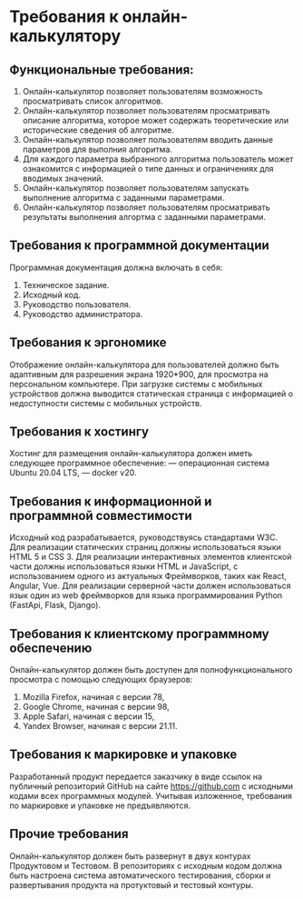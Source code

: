# Требования к онлайн-калькулятору
## Функциональные требования:
1. Онлайн-калькулятор позволяет пользователям возможность просматривать список алгоритмов.
2. Онлайн-калькулятор позволяет пользователям просматривать описание алгоритма, которое может содержать теоретические или исторические сведения об алгоритме.
3. Онлайн-калькулятор позволяет пользователям вводить данные параметров для выполния алгоритма.
4. Для каждого параметра выбранного алгоритма пользователь может ознакомится с информацией о типе данных и ограничениях для вводимых значений.
5. Онлайн-калькулятор позволяет пользователям запускать выполнение алгоритма с заданными параметрами.
6. Онлайн-калькулятор позволяет пользователям просматривать результаты выполнения алгортма с заданными параметрами.

## Требования к программной документации
Программная документация должна включать в себя:
1. Техническое задание.
2. Исходный код.
3. Руководство пользователя.
4. Руководство администратора.

## Требования к эргономике
Отображение онлайн-калькулятора для пользователей должно быть адаптивным для разрешения экрана 1920*900, для просмотра на персональном компьютере. При загрузке системы с мобильных устройствов должна выводится статическая страница с информацией о недоступности системы с мобильных устройств.

## Требования к хостингу
Хостинг для размещения онлайн-калькулятора должен иметь следующее программное обеспечение:
— операционная система Ubuntu 20.04 LTS,
— docker v20.

## Требования к информационной и программной совместимости
Исходный код разрабатывается, руководствуясь стандартами W3C. Для реализации статических страниц должны использоваться языки HTML 5 и CSS 3.
Для реализации интерактивных элементов клиентской части должны использоваться языки HTML  и JavaScript, с использованием одного из актуальных Фреймворков, таких как React, Angular, Vue. 
Для реализации серверной части должен использоваться язык один из web фреймворков для языка программирования Python (FastApi, Flask, Django).

## Требования к клиентскому программному обеспечению
Онлайн-калькулятор должен быть доступен для полнофункционального просмотра с помощью следующих браузеров:
1. Mozilla Firefox, начиная с версии 78,
2. Google Chrome, начиная с версии 98,
3. Apple Safari, начиная с версии 15,
4. Yandex Browser, начиная с версии 21.11.

## Требования к маркировке и упаковке
Разработанный продукт передается заказчику в виде ссылок на публичный репозиторий GitHub на сайте https://github.com с исходными кодами всех программных модулей. Учитывая изложенное, требования по маркировке и упаковке не предъявляются.

## Прочие требования
Онлайн-калькулятор должен быть развернут в двух контурах Продуктовом и Тестовом. В репозиториях с исходным кодом должна быть настроена система автоматического тестирования, сборки и развертывания продукта на протуктовый и тестовый контуры.



